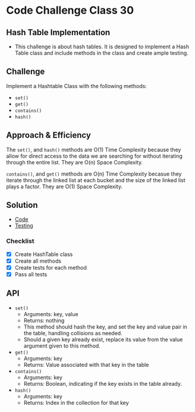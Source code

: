 # Code Challenge Class 30

## Hash Table Implementation

- This challenge is about hash tables. It is designed to implement a Hash Table class and include methods in the class and create ample testing.

## Challenge

Implement a Hashtable Class with the following methods:

- `set()`
- `get()`
- `contains()`
- `hash()`

## Approach & Efficiency

The `set()`, and `hash()` methods are O(1) Time Complexity because they allow for direct access to the data we are searching for without iterating through the entire list. They are O(n) Space Complexity.

`contains()`, and `get()` methods are O(n) Time Complexity becasue they iterate through the linked list at each bucket and the size of the linked list plays a factor. They are O(1) Space Complexity.

## Solution

- [Code](/javascript/401-code-challenges/hash-table/index.js)
- [Testing](/javascript/401-code-challenges/hash-table/__tests__/index.test.js)

### Checklist

- [x] Create HashTable class
- [x] Create all methods
- [x] Create tests for each method
- [x] Pass all tests

## API

- `set()`
  - Arguments: key, value
  - Returns: nothing
  - This method should hash the key, and set the key and value pair in the table, handling collisions as needed.
  - Should a given key already exist, replace its value from the value argument given to this method.
- `get()`
  - Arguments: key
  - Returns: Value associated with that key in the table
- `contains()`
  - Arguments: key
  - Returns: Boolean, indicating if the key exists in the table already.
- `hash()`
  - Arguments: key
  - Returns: Index in the collection for that key
